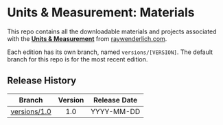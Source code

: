 # Units & Measurement: Materials

This repo contains all the downloadable materials and projects associated with the **[Units & Measurement](https://www.raywenderlich.com/library)** from [raywenderlich.com](https://www.raywenderlich.com).

Each edition has its own branch, named `versions/[VERSION]`. The default branch for this repo is for the most recent edition.

## Release History

| Branch                                                                                  | Version | Release Date |
| --------------------------------------------------------------------------------------- |:-------:|:------------:|
| [versions/1.0](https://github.com/raywenderlich/video-umi-materials/tree/versions/1.0) | 1.0     | YYYY-MM-DD   |
